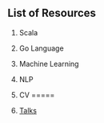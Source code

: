 ## List of Resources

1. Scala
2. Go Language
3. Machine Learning
4. NLP
5. CV
=====


6. [Talks](https://tigermlt.github.io/blog/talk)

